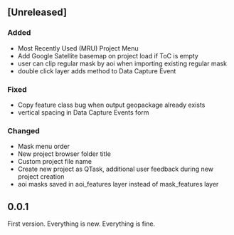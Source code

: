 ## [Unreleased] 

### Added
- Most Recently Used (MRU) Project Menu
- Add Google Satellite basemap on project load if ToC is empty
- user can clip regular mask by aoi when importing existing regular mask
- double click layer adds method to Data Capture Event

### Fixed
- Copy feature class bug when output geopackage already exists
- vertical spacing in Data Capture Events form

### Changed
- Mask menu order
- New project browser folder title
- Custom project file name
- Create new project as QTask, additional user feedback during new project creation
- aoi masks saved in aoi_features layer instead of mask_features layer

## 0.0.1

First version. Everything is new. Everything is fine.